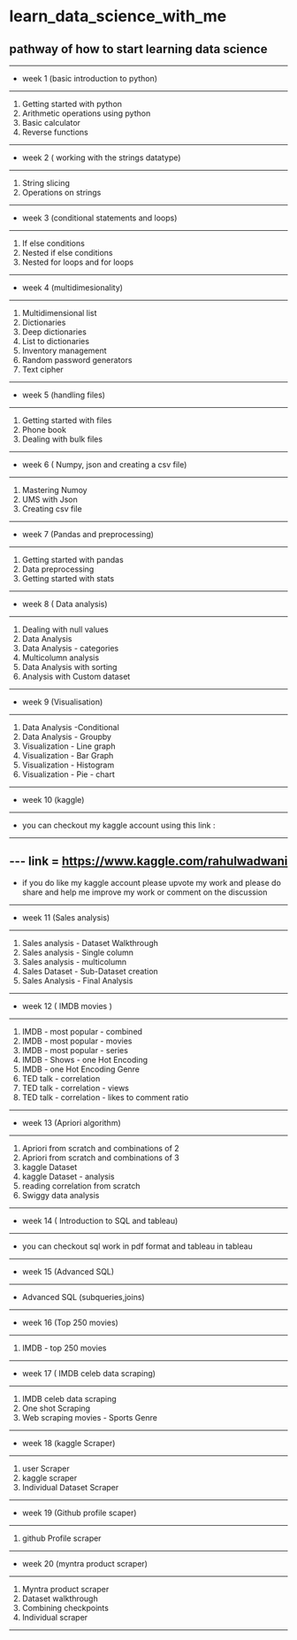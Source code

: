 # learn_data_science_with_me
pathway of how to start learning data science
--------------------------------------------------------------------------
_____________________________________________________________________________________
- week 1 (basic introduction to python)
_____________________________________________________________________________________
  1) Getting started with python
  2) Arithmetic operations using python 
  3) Basic calculator
  4) Reverse functions

_____________________________________________________________________________________
- week 2 ( working with the strings datatype)
_____________________________________________________________________________________
  1) String slicing 
  2) Operations on strings
_____________________________________________________________________________________
- week 3 (conditional statements and loops)
_____________________________________________________________________________________
  1) If else conditions
  2) Nested if else conditions
  3) Nested for loops and for loops 
_____________________________________________________________________________________
- week 4 (multidimesionality)
_____________________________________________________________________________________
  1) Multidimensional list 
  2) Dictionaries 
  3) Deep dictionaries
  4) List to dictionaries
  5) Inventory management
  6) Random password generators
  7) Text cipher
_____________________________________________________________________________________
- week 5 (handling files)
_____________________________________________________________________________________
  1) Getting started with files
  2) Phone book
  3) Dealing with bulk files
_____________________________________________________________________________________
- week 6 ( Numpy, json and creating a csv file)
_____________________________________________________________________________________
  1) Mastering Numoy 
  2) UMS with Json
  3) Creating csv file
_____________________________________________________________________________________
- week 7 (Pandas and preprocessing)
_____________________________________________________________________________________
  1) Getting started with pandas
  2) Data preprocessing
  3) Getting started with stats
_____________________________________________________________________________________
- week 8 ( Data analysis)
_____________________________________________________________________________________
  1) Dealing with null values
  2) Data Analysis
  3) Data Analysis - categories
  4) Multicolumn analysis
  5) Data Analysis with sorting 
  6) Analysis with Custom dataset
_____________________________________________________________________________________
- week 9 (Visualisation)
_____________________________________________________________________________________
  1) Data Analysis -Conditional
  2) Data Analysis - Groupby 
  3) Visualization - Line graph
  4) Visualization - Bar Graph
  5) Visualization - Histogram 
  6) Visualization - Pie - chart
_____________________________________________________________________________________
- week 10 (kaggle)
_____________________________________________________________________________________
  - you can checkout my kaggle account using this link :
  ---------------------------------------------------------------------
  --- link = https://www.kaggle.com/rahulwadwani
  ---------------------------------------------------------------------
- if you do like my kaggle account please upvote my work and please do share and help me improve my work or comment on the discussion
_____________________________________________________________________________________
- week 11 (Sales analysis)
_____________________________________________________________________________________
  1) Sales analysis - Dataset Walkthrough 
  2) Sales analysis - Single column
  3) Sales analysis - multicolumn 
  4) Sales Dataset - Sub-Dataset creation
  5) Sales Analysis - Final Analysis
_____________________________________________________________________________________
- week 12 ( IMDB movies )
_____________________________________________________________________________________
  1) IMDB - most popular - combined
  2) IMDB - most popular - movies
  3) IMDB - most popular - series
  4) IMDB - Shows - one Hot Encoding
  5) IMDB - one Hot Encoding Genre
  6) TED talk - correlation 
  7) TED talk - correlation - views
  8) TED talk - correlation - likes to comment ratio
_____________________________________________________________________________________
- week 13 (Apriori algorithm)
_____________________________________________________________________________________
  1) Apriori from scratch and combinations of 2
  2) Apriori from scratch and combinations of 3
  3) kaggle Dataset
  4) kaggle Dataset - analysis
  5) reading correlation from scratch
  6) Swiggy data analysis
_____________________________________________________________________________________
- week 14 ( Introduction to SQL and tableau)
_____________________________________________________________________________________
  - you can checkout sql work in pdf format and tableau in tableau
_____________________________________________________________________________________
- week 15 (Advanced SQL)
_____________________________________________________________________________________
  -  Advanced SQL (subqueries,joins)
_____________________________________________________________________________________
- week 16 (Top 250 movies)
_____________________________________________________________________________________
  1) IMDB - top 250 movies
_____________________________________________________________________________________
- week 17 ( IMDB celeb data scraping)
_____________________________________________________________________________________
  1) IMDB celeb data scraping 
  2) One shot Scraping 
  3) Web scraping movies - Sports Genre
_____________________________________________________________________________________
- week 18 (kaggle Scraper)
_____________________________________________________________________________________
  1) user Scraper
  2) kaggle scraper
  3) Individual Dataset Scraper
_____________________________________________________________________________________
- week 19 (Github profile scaper)
_____________________________________________________________________________________
  1) github Profile scraper
_____________________________________________________________________________________
- week 20 (myntra product scraper)
_____________________________________________________________________________________
  1) Myntra product scraper
  2) Dataset walkthrough
  3) Combining checkpoints 
  4) Individual scraper
 _____________________________________________________________________________________
